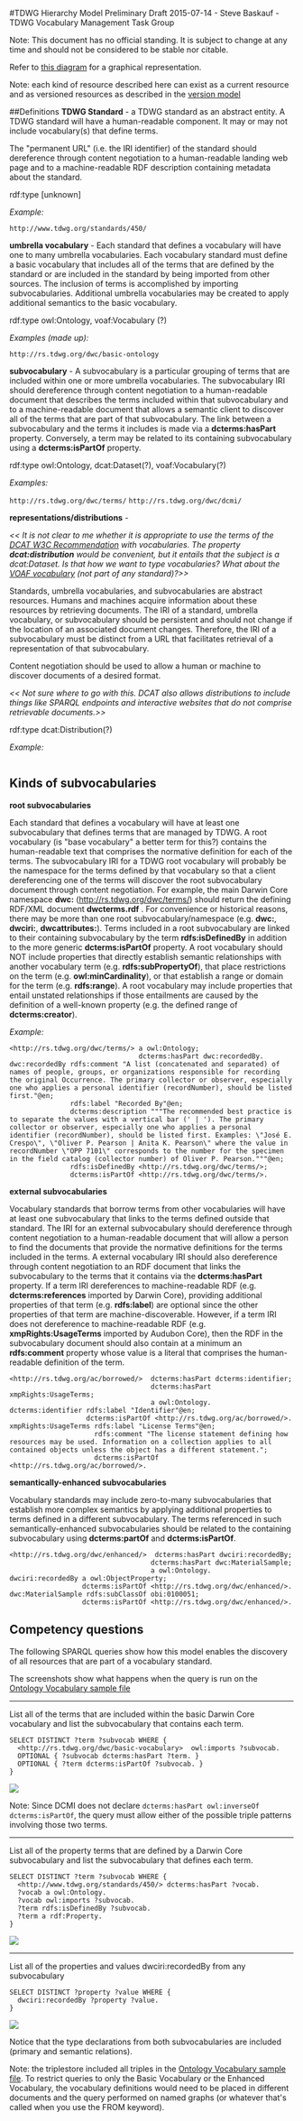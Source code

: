 #TDWG Hierarchy Model
Preliminary Draft 2015-07-14 - Steve Baskauf - TDWG Vocabulary Management Task Group

Note: This document has no official standing. It is subject to change at any time and should not be considered to be stable nor citable.

Refer to [this diagram](https://docs.google.com/drawings/d/1xIa74GiLFQAhclO7baP1lNHKYk0Uvhs4bAdRytQUwmc/edit) for a graphical representation.

Note: each kind of resource described here can exist as a current resource and as versioned resources as described in the [version model](version-model.md)


##Definitions
**TDWG Standard** - a TDWG standard as an abstract entity.  A TDWG standard will have a human-readable component.  It may or may not include vocabulary(s) that define terms. 

The "permanent URL" (i.e. the IRI identifier) of the standard should dereference through content negotiation to a human-readable landing web page and to a machine-readable RDF description containing metadata about the standard.

rdf:type [unknown]

*Example:* 

`http://www.tdwg.org/standards/450/`

**umbrella vocabulary** - Each standard that defines a vocabulary will have one to many umbrella vocabularies.  Each vocabulary standard must define a basic vocabulary that includes all of the terms that are defined by the standard or are included in the standard by being imported from other sources. The inclusion of terms is accomplished by importing subvocabularies. Additional umbrella vocabularies may be created to apply additional semantics to the basic vocabulary.

rdf:type owl:Ontology, voaf:Vocabulary (?)

*Examples (made up):*

`http://rs.tdwg.org/dwc/basic-ontology`

**subvocabulary** - A subvocabulary is a particular grouping of terms that are included within one or more umbrella vocabularies. The subvocabulary IRI should dereference through content negotiation to a human-readable document that describes the terms included within that subvocabulary and to a machine-readable document that allows a semantic client to discover all of the terms that are part of that subvocabulary. The link between a subvocabulary and the terms it includes is made via a **dcterms:hasPart** property. Conversely, a term may be related to its containing subvocabulary using a **dcterms:isPartOf** property.

rdf:type owl:Ontology, dcat:Dataset(?), voaf:Vocabulary(?)

*Examples:*

`http://rs.tdwg.org/dwc/terms/`
`http://rs.tdwg.org/dwc/dcmi/`

**representations/distributions** - 

*<< It is not clear to me whether it is appropriate to use the terms of the [DCAT W3C Recommendation](http://www.w3.org/TR/vocab-dcat/) with vocabularies. The property **dcat:distribution** would be convenient, but it entails that the subject is a dcat:Dataset.  Is that how we want to type vocabularies?  What about the [VOAF vocabulary](http://lov.okfn.org/vocommons/voaf/v2.3/) (not part of any standard)?>>*

Standards, umbrella vocabularies, and subvocabularies are abstract resources. Humans and machines acquire information about these resources by retrieving documents.  The IRI of a standard, umbrella vocabulary, or subvocabulary should be persistent and should not change if the location of an associated document changes.  Therefore, the IRI of a subvocabulary must be distinct from a URL that facilitates retrieval of a representation of that subvocabulary.  

Content negotiation should be used to allow a human or machine to discover documents of a desired format.  

*<< Not sure where to go with this.  DCAT also allows distributions to include things like SPARQL endpoints and interactive websites that do not comprise retrievable documents.>>*

rdf:type dcat:Distribution(?)

*Example:*

```turtle

```

## Kinds of subvocabularies 

**root subvocabularies**

Each standard that defines a vocabulary will have at least one subvocabulary that defines terms that are managed by TDWG. A root vocabulary (is "base vocabulary" a better term for this?) contains the human-readable text that comprises the normative definition for each of the terms. The subvocabulary IRI for a TDWG root vocabulary will probably be the namespace for the terms defined by that vocabulary so that a client dereferencing one of the terms will discover the root subvocabulary document through content negotiation. For example, the main Darwin Core namespace **dwc:** (http://rs.tdwg.org/dwc/terms/) should return the defining RDF/XML document **dwcterms.rdf** .  For convenience or historical reasons, there may be more than one root subvocabulary/namespace (e.g.  **dwc:**, **dwciri:**, **dwcattributes:**).  Terms included in a root subvocabulary are linked to their containing subvocabulary by the term **rdfs:isDefinedBy** in addition to the more generic **dcterms:isPartOf** property. A root vocabulary should NOT include properties that  directly establish semantic relationships with another vocabulary term (e.g. **rdfs:subPropertyOf**), that place restrictions on the term (e.g. **owl:minCardinality**), or that establish a range or domain for the term (e.g. **rdfs:range**).  A root vocabulary may include properties that entail unstated relationships if those entailments are caused by the definition of a well-known property (e.g. the defined range of **dcterms:creator**). 

*Example:*

```turtle
<http://rs.tdwg.org/dwc/terms/> a owl:Ontology;
                                dcterms:hasPart dwc:recordedBy.
dwc:recordedBy rdfs:comment "A list (concatenated and separated) of names of people, groups, or organizations responsible for recording the original Occurrence. The primary collector or observer, especially one who applies a personal identifier (recordNumber), should be listed first."@en;
               rdfs:label "Recorded By"@en;
               dcterms:description """The recommended best practice is to separate the values with a vertical bar (' | '). The primary collector or observer, especially one who applies a personal identifier (recordNumber), should be listed first. Examples: \"José E. Crespo\", \"Oliver P. Pearson | Anita K. Pearson\" where the value in recordNumber \"OPP 7101\" corresponds to the number for the specimen in the field catalog (collector number) of Oliver P. Pearson."""@en;
               rdfs:isDefinedBy <http://rs.tdwg.org/dwc/terms/>;
               dcterms:isPartOf <http://rs.tdwg.org/dwc/terms/>.
```

**external subvocabularies**

Vocabulary standards that borrow terms from other vocabularies will have at least one subvocabulary that links to the terms defined outside that standard.  The IRI for an external subvocabulary should dereference through content negotiation to a human-readable document that will allow a person to find the documents that provide the normative definitions for the terms included in the terms.  A external vocabulary IRI should also dereference through content negotiation to an RDF document that links the subvocabulary to the terms that it contains via the **dcterms:hasPart** property.  If a term IRI dereferences to machine-readable RDF (e.g. **dcterms:references** imported by Darwin Core), providing additional properties of that term (e.g. **rdfs:label**) are optional since the other properties of that term are machine-discoverable.  However, if a term IRI does not dereference to machine-readable RDF (e.g. **xmpRights:UsageTerms** imported by Audubon Core), then the RDF in the subvocabulary document should also contain at a minimum an **rdfs:comment** property whose value is a literal that comprises the human-readable definition of the term.   

```turtle
<http://rs.tdwg.org/ac/borrowed/>  dcterms:hasPart dcterms:identifier;
                                   dcterms:hasPart xmpRights:UsageTerms;
                                   a owl:Ontology.
dcterms:identifier rdfs:label "Identifier"@en;
                   dcterms:isPartOf <http://rs.tdwg.org/ac/borrowed/>.
xmpRights:UsageTerms rdfs:label "License Terms"@en;
                     rdfs:comment "The license statement defining how resources may be used. Information on a collection applies to all contained objects unless the object has a different statement.";
                     dcterms:isPartOf <http://rs.tdwg.org/ac/borrowed/>.
```
**semantically-enhanced subvocabularies**

Vocabulary standards may include zero-to-many subvocabularies that establish more complex semantics by applying additional properties to terms defined in a different subvocabulary.  The terms referenced in such semantically-enhanced subvocabularies should be related to the containing subvocabulary using **dcterms:partOf** and **dcterms:isPartOf**.

```turtle
<http://rs.tdwg.org/dwc/enhanced/>  dcterms:hasPart dwciri:recordedBy;
                                   dcterms:hasPart dwc:MaterialSample;
                                   a owl:Ontology.
dwciri:recordedBy a owl:ObjectProperty;
                  dcterms:isPartOf <http://rs.tdwg.org/dwc/enhanced/>.
dwc:MaterialSample rdfs:subClassOf obi:0100051;
                  dcterms:isPartOf <http://rs.tdwg.org/dwc/enhanced/>.
```
## Competency questions
The following SPARQL queries show how this model enables the discovery of all resources that are part of a vocabulary standard.

The screenshots show what happens when the query is run on the [Ontology Vocabulary sample file](https://github.com/tdwg/vocab/blob/master/code-examples/ontology-vocabulary.ttl)

----------


List all of the terms that are included within the basic Darwin Core vocabulary and list the subvocabulary that contains each term.

```sparql
SELECT DISTINCT ?term ?subvocab WHERE {
  <http://rs.tdwg.org/dwc/basic-vocabulary>  owl:imports ?subvocab.
  OPTIONAL { ?subvocab dcterms:hasPart ?term. }
  OPTIONAL { ?term dcterms:isPartOf ?subvocab. }
}
```

![](https://raw.githubusercontent.com/tdwg/vocab/master/code-examples/query4.png)

Note: Since DCMI does not declare `dcterms:hasPart owl:inverseOf dcterms:isPartOf`, the query must allow either of the possible triple patterns involving those two terms.

----------

List all of the property terms that are defined by a Darwin Core subvocabulary and list the subvocabulary that defines each term.

```sparql
SELECT DISTINCT ?term ?subvocab WHERE {
  <http://www.tdwg.org/standards/450/> dcterms:hasPart ?vocab.
  ?vocab a owl:Ontology.
  ?vocab owl:imports ?subvocab.
  ?term rdfs:isDefinedBy ?subvocab.
  ?term a rdf:Property.
}
```

![](https://raw.githubusercontent.com/tdwg/vocab/master/code-examples/query5.png)

----------

List all of the properties and values dwciri:recordedBy from any subvocabulary

```sparql
SELECT DISTINCT ?property ?value WHERE {
  dwciri:recordedBy ?property ?value.
}
```

![](https://raw.githubusercontent.com/tdwg/vocab/master/code-examples/query6.png)

Notice that the type declarations from both subvocabularies are included (primary and semantic relations).

Note: the triplestore included all triples in the [Ontology Vocabulary sample file](https://github.com/tdwg/vocab/blob/master/code-examples/ontology-vocabulary.ttl).  To restrict queries to only the Basic Vocabulary or the Enhanced Vocabulary, the vocabulary definitions would need to be placed in different documents and the query performed on named graphs (or whatever that's called when you use the FROM keyword).